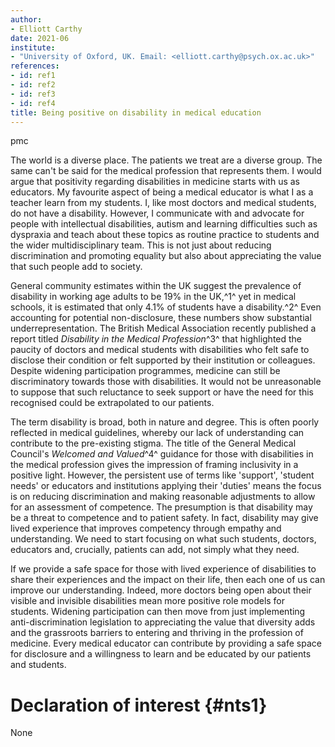 ```yaml
---
author:
- Elliott Carthy
date: 2021-06
institute:
- "University of Oxford, UK. Email: <elliott.carthy@psych.ox.ac.uk>"
references:
- id: ref1
- id: ref2
- id: ref3
- id: ref4
title: Being positive on disability in medical education
---
```


pmc

The world is a diverse place. The patients we treat are a diverse group.
The same can\'t be said for the medical profession that represents them.
I would argue that positivity regarding disabilities in medicine starts
with us as educators. My favourite aspect of being a medical educator is
what I as a teacher learn from my students. I, like most doctors and
medical students, do not have a disability. However, I communicate with
and advocate for people with intellectual disabilities, autism and
learning difficulties such as dyspraxia and teach about these topics as
routine practice to students and the wider multidisciplinary team. This
is not just about reducing discrimination and promoting equality but
also about appreciating the value that such people add to society.

General community estimates within the UK suggest the prevalence of
disability in working age adults to be 19% in the UK,^1^ yet in medical
schools, it is estimated that only 4.1% of students have a
disability.^2^ Even accounting for potential non-disclosure, these
numbers show substantial underrepresentation. The British Medical
Association recently published a report titled *Disability in the
Medical Profession*^3^ that highlighted the paucity of doctors and
medical students with disabilities who felt safe to disclose their
condition or felt supported by their institution or colleagues. Despite
widening participation programmes, medicine can still be discriminatory
towards those with disabilities. It would not be unreasonable to suppose
that such reluctance to seek support or have the need for this
recognised could be extrapolated to our patients.

The term disability is broad, both in nature and degree. This is often
poorly reflected in medical guidelines, whereby our lack of
understanding can contribute to the pre-existing stigma. The title of
the General Medical Council\'s *Welcomed and Valued*^4^ guidance for
those with disabilities in the medical profession gives the impression
of framing inclusivity in a positive light. However, the persistent use
of terms like 'support', 'student needs' or educators and institutions
applying their 'duties' means the focus is on reducing discrimination
and making reasonable adjustments to allow for an assessment of
competence. The presumption is that disability may be a threat to
competence and to patient safety. In fact, disability may give lived
experience that improves competency through empathy and understanding.
We need to start focusing on what such students, doctors, educators and,
crucially, patients can add, not simply what they need.

If we provide a safe space for those with lived experience of
disabilities to share their experiences and the impact on their life,
then each one of us can improve our understanding. Indeed, more doctors
being open about their visible and invisible disabilities mean more
positive role models for students. Widening participation can then move
from just implementing anti-discrimination legislation to appreciating
the value that diversity adds and the grassroots barriers to entering
and thriving in the profession of medicine. Every medical educator can
contribute by providing a safe space for disclosure and a willingness to
learn and be educated by our patients and students.

# Declaration of interest {#nts1}

None

